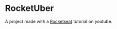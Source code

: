 # RocketUber

A project made with a [Rocketseat](https://www.youtube.com/watch?v=bg-U0xZwcRk&t=159s) tutorial on youtube.
